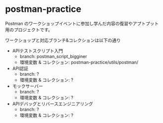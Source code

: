 # postman-practice
Postman のワークショップイベントに参加し学んだ内容の復習やアプトプット用のプロジェクトです。

ワークショップと対応ブランチ&コレクションは以下の通り
- APIテストスクリプト入門
  - branch: postman_script_bigginer
  - 環境変数 & コレクション: postman-practice/utils/postman/
- API認証
  - branch: ?
  - 環境変数 & コレクション: ?
- モックサーバー
  - branch: ?
  - 環境変数 & コレクション: ?  
- APIデバッグとリバースエンジニアリング
  - branch: ?
  - 環境変数 & コレクション: ?  
